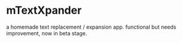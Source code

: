 # mTextXpander
a homemade text replacement / expansion app. functional but needs improvement, now in beta stage.
